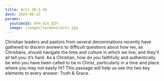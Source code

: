 ```yaml
---
title: Acts 28:1-16
date: 2024-06-23
params:
  youtubeId: XFH_0ik_QZY
  image: /images/sermons/acts.jpg
---
```


Christian leaders and pastors from several denominations recently have gathered to discern answers to difficult questions about how we, as Christians, should navigate the time and culture in which we live; and they'll all tell you: it’s hard. As a Christian, how do you faithfully and authentically be who you have been called to be in Christ, particularly in a time and place where you may not easily fit? This passage will help us see the two key elements to every answer: Truth & Grace.

